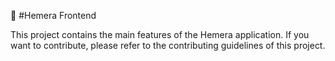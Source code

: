 🥞 #Hemera Frontend

This project contains the main features of the Hemera application.
If you want to contribute, please refer to the contributing guidelines of this project.
